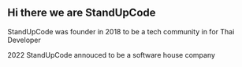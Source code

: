 ## Hi there we are StandUpCode

StandUpCode was founder in 2018 to be a tech community in for Thai Developer

2022 StandUpCode annouced to be a software house company

